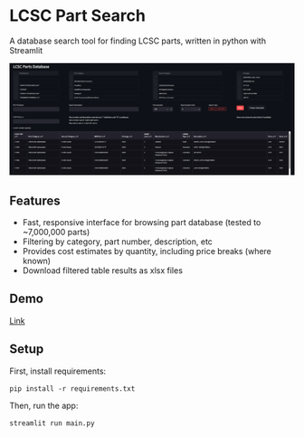 # LCSC Part Search
A database search tool for finding LCSC parts, written in python with Streamlit

![screenshot](image.png)

## Features
- Fast, responsive interface for browsing part database (tested to ~7,000,000 parts)
- Filtering by category, part number, description, etc
- Provides cost estimates by quantity, including price breaks (where known)
- Download filtered table results as xlsx files

## Demo
[Link](https://lcscpartsearchgit.streamlit.app/?embed_options=dark_theme)

## Setup
First, install requirements:
```
pip install -r requirements.txt
```
Then, run the app:
```
streamlit run main.py
```
